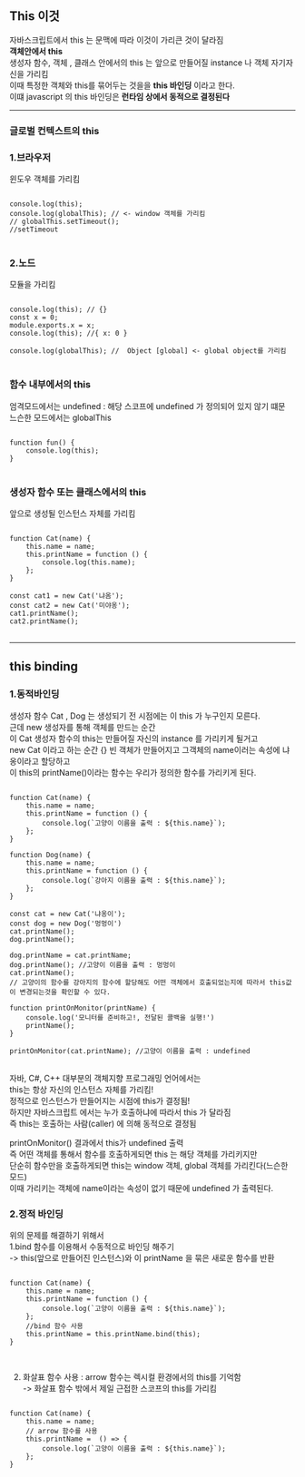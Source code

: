 ## This 이것
자바스크립트에서 this 는 문맥에 따라 이것이 가리큰 것이 달라짐   
**객체안에서 this**   
생성자 함수, 객체 , 클래스 안에서의 this 는 앞으로 만들어질 instance 나 객체 자기자신을 가리킴   
이때 특정한 객체와 this를 묶어두는 것을을 **this 바인딩** 이라고 한다.   
이떄 javascript 의 this 바인딩은 **런타임 상에서 동적으로 결정된다**
***
###  글로벌 컨텍스트의 this
### 1.브라우저
윈도우 객체를 가리킴
<pre>
<code>
console.log(this);
console.log(globalThis); // <- window 객체를 가리킴
// globalThis.setTimeout();
//setTimeout
</code>
</pre>
### 2.노드
모듈을 가리킴
<pre>
<code>
console.log(this); // {}
const x = 0;
module.exports.x = x;
console.log(this); //{ x: 0 }

console.log(globalThis); //  Object [global] <- global object를 가리킴
</code>
</pre>
### 함수 내부에서의 this
엄격모드에서는 undefined : 해당 스코프에 undefined 가 정의되어 있지 않기 떄문   
느슨한 모드에서는 globalThis
<pre>
<code>
function fun() {
    console.log(this);
}
</code>
</pre>
### 생성자 함수 또는 클래스에서의 this 
앞으로 생성될 인스턴스 자체를 가리킴
<pre>
<code>
function Cat(name) {
    this.name = name;
    this.printName = function () {
        console.log(this.name);
    };
}

const cat1 = new Cat('냐옴');
const cat2 = new Cat('미야옹');
cat1.printName();
cat2.printName();
</code>
</pre>
***
## this binding

### 1.동적바인딩
생성자 함수 Cat , Dog 는 생성되기 전 시점에는 이 this 가 누구인지 모른다.   
근데 new 생성자를 통해 객체를 만드는 순간   
이 Cat 생성자 함수의 this는 만들어질 자신의 instance 를 가리키게 될거고   
new Cat 이라고 하는 순간 {} 빈 객체가 만들어지고 그객체의 name이러는 속성에 냐옹이라고 할당하고   
이 this의 printName()이라는 함수는 우리가 정의한 함수를 가리키게 된다.
<pre>
<code>
function Cat(name) {
    this.name = name;
    this.printName = function () {
        console.log(`고양이 이름을 출력 : ${this.name}`);
    };
}

function Dog(name) {
    this.name = name;
    this.printName = function () {
        console.log(`강아지 이름을 출력 : ${this.name}`);
    };
}

const cat = new Cat('냐옹이');
const dog = new Dog('멍멍이')
cat.printName();
dog.printName();

dog.printName = cat.printName;
dog.printName(); //고양이 이름을 출력 : 멍멍이
cat.printName();
// 고양이의 함수를 강아지의 함수에 할당해도 어떤 객체에서 호출되었는지에 따라서 this값이 변경되는것을 확인할 수 있다.

function printOnMonitor(printName) {
    console.log('모니터를 준비하고!, 전달된 콜백을 실행!')
    printName();
}

printOnMonitor(cat.printName); //고양이 이름을 출력 : undefined
</code>
</pre>

자바, C#, C++ 대부분의 객체지향 프로그래밍 언어에서는   
this는 항상 자신의 인스턴스 자체를 가리킴!   
정적으로 인스턴스가 만들어지는 시점에 this가 결정됨!   
하지만 자바스크립트 에서는 누가 호출하냐에 따라서 this 가 달라짐      
즉 this는 호출하는 사람(caller) 에 의해 동적으로 결정됨   

printOnMonitor() 결과에서 this가  undefined 출력   
즉 어떤 객체를 통해서 함수를 호출하게되면 this 는 해당 객체를 가리키지만   
단순히 함수만을 호출하게되면 this는 window 객체, global 객체를 가리킨다(느슨한 모드)   
이때 가리키는 객체에 name이라는 속성이 없기 때문에 undefined 가 출력된다.

### 2.정적 바인딩
위의 문제를 해결하기 위해서   
1.bind 함수를 이용해서 수동적으로 바인딩 해주기   
->  this(앞으로 만들어진 인스턴스)와 이 printName 을 묶은 새로운 함수를 반환
<pre>
<code>
function Cat(name) {
    this.name = name;
    this.printName = function () {
        console.log(`고양이 이름을 출력 : ${this.name}`);
    };
    //bind 함수 사용
    this.printName = this.printName.bind(this);
}

</code>
</pre>
2. 화살표 함수 사용 : arrow 함수는 렉시컬 환경에서의 this를 기억함   
-> 화살표 함수 밖에서 제일 근접한 스코프의 this를 가리킴
<pre>
<code>
function Cat(name) {
    this.name = name;
    // arrow 함수를 사용
    this.printName =  () => {
        console.log(`고양이 이름을 출력 : ${this.name}`);
    };
}
</code>
</pre>